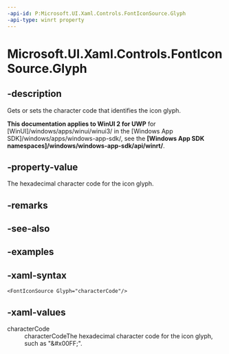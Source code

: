 ```yaml
---
-api-id: P:Microsoft.UI.Xaml.Controls.FontIconSource.Glyph
-api-type: winrt property
---
```

<!-- Property syntax.
public string Glyph { get;  set; }
-->

# Microsoft.UI.Xaml.Controls.FontIconSource.Glyph


## -description

Gets or sets the character code that identifies the icon glyph.


**This documentation applies to WinUI 2 for UWP** for [WinUI]/windows/apps/winui/winui3/ in the [Windows App SDK]/windows/apps/windows-app-sdk/, see the **[Windows App SDK namespaces]/windows/windows-app-sdk/api/winrt/**.

## -property-value

The hexadecimal character code for the icon glyph.


## -remarks


## -see-also


## -examples


## -xaml-syntax

```xaml
<FontIconSource Glyph="characterCode"/>
```


## -xaml-values

<dl><dt>characterCode</dt><dd>characterCodeThe hexadecimal character code for the icon glyph, such as "&amp;#x00FF;".</dd>
</dl>



